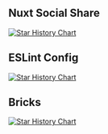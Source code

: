 ## Nuxt Social Share

[![Star History Chart](https://api.star-history.com/svg?repos=stefanobartoletti/nuxt-social-share&type=Date)](https://star-history.com/#stefanobartoletti/nuxt-social-share&Date)

## ESLint Config

[![Star History Chart](https://api.star-history.com/svg?repos=stefanobartoletti/eslint-config&type=Date)](https://star-history.com/#stefanobartoletti/eslint-config&Date)

## Bricks

[![Star History Chart](https://api.star-history.com/svg?repos=stefanobartoletti/bricks&type=Date)](https://star-history.com/#stefanobartoletti/bricks&Date)
